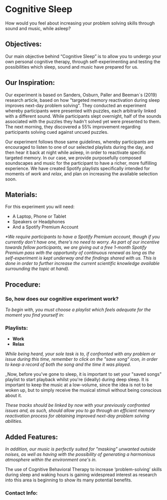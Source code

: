 # Cognitive Sleep

How would you feel about increasing your problem solving skills through sound and music, while asleep?

## Objectives:

Our main objective behind “Cognitive Sleep” is to allow you to undergo your own personal cognitive therapy, through self-experimenting and testing the possibilities which sleep, sound and music have prepared for us.

## Our Inspiration:

Our experiment is based on Sanders, Osburn, Paller and Beeman´s (2019) research article, based on how "targeted memory reactivation during sleep improves next-day problem solving". They conducted an experiment whereby participants were presented with puzzles, each arbitrarily linked with a different sound. While participants slept overnight, half of the sounds associated with the puzzles they hadn't solved yet were presented to them. The next morning, they discovered a 55% improvement regarding participants solving cued against uncued puzzles.

Our experiment follows those same guidelines, whereby participants are encouraged to listen to one of our selected playlists during the day, and then hear it back at night while asleep, in order to reactivate specific targeted memory. In our case, we provide purposefully composed soundscapes and music for the participant to have a richer, more fulfilling experience. We have created Spotify playlists specifically intended for moments of _work_ and _relax_, and plan on increasing the available selection soon. 

## Materials:
For this experiment you will need:

- A Laptop, Phone or Tablet
- Speakers or Headphones
- And a Spotify Premium Account

_*We require participants to have a Spotify Premium account, though if you currently don't have one, there's no need to worry. As part of our incentive towards fellow porticipants, we are giving out a free 1-month Spotify Premium pass with the opportunity of continuous renewal as long as the self-experiment is kept underway and the findings shared with us. This is done in order to further increase the current scientific knowledge available surrounding the topic at hand)._

## Procedure:

### So, how does our cognitive experiment work? 

_To begin with, you must choose a playlist which feels adequate for the moment you find yourself in:_

### Playlists:

- **Work**
- **Relax**

_While being heard, your sole task is to, if confronted with any problem or issue during this time, remember to click on the "save song" icon, in order to keep a record of both the song and the time it was played._ 

_Now, before you've gone to sleep, it is important to set your "saved songs" playlist to start playback whilst you're (ideally) during deep sleep. It is important to keep the music at a low-volume, since the idea is not to be woken up, but to simply receive the musical stimuli without being conscious about it.

_These tracks should be linked by now with your previously confronted issues and, as such, should allow you to go through an efficient memory reactivation process for obtaining improved next-day problem solving abilities._

## Added Features:
_In addition, our music is perfectly suited for "masking" unwanted outside noises, as well as having with the possibility of generating a harmonious atmosphere within the environment one's in._

The use of Cognitive Behavioral Therapy to increase ‘problem-solving’ skills during sleep and waking hours is gaining widespread interest as research into this area is beginning to show its many potential benefits. 


### Contact Info: 
